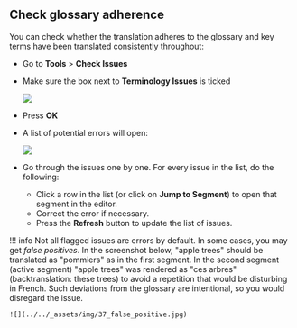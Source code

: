 ## Check glossary adherence

You can check whether the translation adheres to the glossary and key terms have been translated consistently throughout:

  * Go to **Tools** > **Check Issues**
  * Make sure the box next to **Terminology Issues** is ticked

    ![](../../_assets/img/35_terminology_issues.jpg)

  * Press **OK**
  * A list of potential errors will open:

    ![](../../_assets/img/36_error_report_terminology.jpg)

  * Go through the issues one by one. For every issue in the list, do the following:

    * Click a row in the list (or click on **Jump to Segment**) to open that segment in the editor.
    * Correct the error if necessary.
    * Press the **Refresh** button to update the list of issues.

!!! info
    Not all flagged issues are errors by default. In some cases, you may get _false positives_. In the screenshot below, "apple trees" should be translated as "pommiers" as in the first segment. In the second segment (active segment) "apple trees" was rendered as "ces arbres" (backtranslation: these trees) to avoid a repetition that would be disturbing in French. Such deviations from the glossary are intentional, so you would disregard the issue.
    
    ![](../../_assets/img/37_false_positive.jpg)